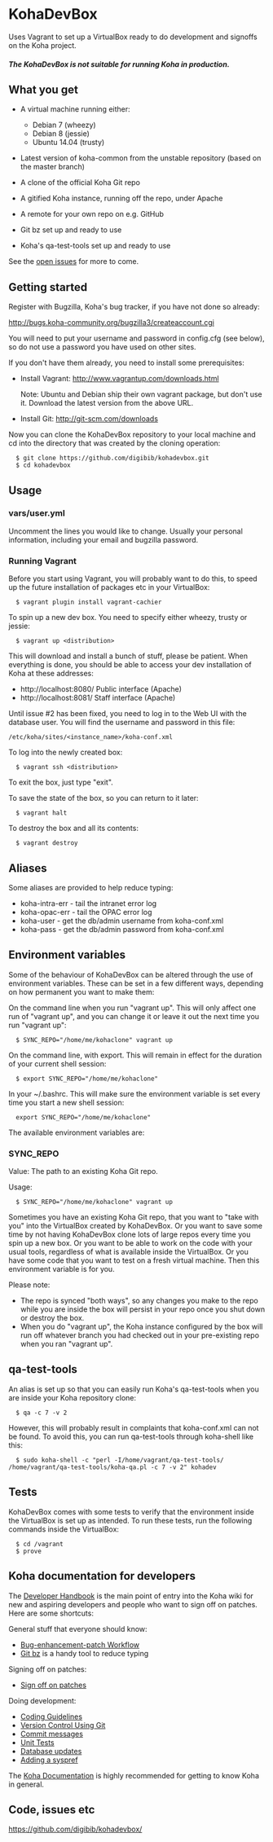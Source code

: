 # KohaDevBox

Uses Vagrant to set up a VirtualBox ready to do development and signoffs on the
Koha project.

##### The KohaDevBox is not suitable for running Koha in production.

## What you get

* A virtual machine running either:

  - Debian 7 (wheezy)
  - Debian 8 (jessie)
  - Ubuntu 14.04 (trusty)

* Latest version of koha-common from the unstable repository (based on the master branch)
* A clone of the official Koha Git repo
* A gitified Koha instance, running off the repo, under Apache
* A remote for your own repo on e.g. GitHub
* Git bz set up and ready to use
* Koha's qa-test-tools set up and ready to use

See the [open issues](https://github.com/digibib/kohadevbox/issues) for more to come.

## Getting started

Register with Bugzilla, Koha's bug tracker, if you have not done so already:

http://bugs.koha-community.org/bugzilla3/createaccount.cgi

You will need to put your username and password in config.cfg (see below), so
do not use a password you have used on other sites.

If you don't have them already, you need to install some prerequisites:

* Install Vagrant: http://www.vagrantup.com/downloads.html

  Note: Ubuntu and Debian ship their own vagrant package, but don't use it. Download the latest version from the above URL.

* Install Git: http://git-scm.com/downloads

Now you can clone the KohaDevBox repository to your local machine and cd into
the directory that was created by the cloning operation:

```
  $ git clone https://github.com/digibib/kohadevbox.git
  $ cd kohadevbox
```

## Usage

### vars/user.yml

Uncomment the lines you would like to change. Usually your personal information,
including your email and bugzilla password.

### Running Vagrant

Before you start using Vagrant, you will probably want to do this, to speed up
the future installation of packages etc in your VirtualBox:

```
  $ vagrant plugin install vagrant-cachier
```

To spin up a new dev box. You need to specify either wheezy, trusty or jessie:

```
  $ vagrant up <distribution>
```

This will download and install a bunch of stuff, please be patient. When
everything is done, you should be able to access your dev installation of Koha
at these addresses:

* http://localhost:8080/ Public interface (Apache)
* http://localhost:8081/ Staff interface (Apache)

Until issue #2 has been fixed, you need to log in to the Web UI with the
database user. You will find the username and password in this file:

```
/etc/koha/sites/<instance_name>/koha-conf.xml
```

To log into the newly created box:

```
  $ vagrant ssh <distribution>
```

To exit the box, just type "exit".

To save the state of the box, so you can return to it later:

```
  $ vagrant halt
```

To destroy the box and all its contents:

```
  $ vagrant destroy
```

## Aliases

Some aliases are provided to help reduce typing:

* koha-intra-err - tail the intranet error log
* koha-opac-err - tail the OPAC error log
* koha-user - get the db/admin username from koha-conf.xml
* koha-pass - get the db/admin password from koha-conf.xml

## Environment variables

Some of the behaviour of KohaDevBox can be altered through the use of environment
variables. These can be set in a few different ways, depending on how permanent
you want to make them:

On the command line when you run "vagrant up". This will only affect one run of
"vagrant up", and you can change it or leave it out the next time you run
"vagrant up":

```
  $ SYNC_REPO="/home/me/kohaclone" vagrant up
```

On the command line, with export. This will remain in effect for the duration
of your current shell session:

```
  $ export SYNC_REPO="/home/me/kohaclone"
```

In your ~/.bashrc. This will make sure the environment variable is set every
time you start a new shell session:

```
  export SYNC_REPO="/home/me/kohaclone"
```

The available environment variables are:

### SYNC_REPO

Value: The path to an existing Koha Git repo.

Usage:

```
  $ SYNC_REPO="/home/me/kohaclone" vagrant up
```

Sometimes you have an existing Koha Git repo, that you want to "take with you"
into the VirtualBox created by KohaDevBox. Or you want to save some time by
not having KohaDevBox clone lots of large repos every time you spin up a new
box. Or you want to be able to work on the code with your usual tools, regardless
of what is available inside the VirtualBox. Or you have some code that you want
to test on a fresh virtual machine. Then this environment variable is for you.

Please note:

* The repo is synced "both ways", so any changes you make to the repo while you
are inside the box will persist in your repo once you shut down or destroy the
box.
* When you do "vagrant up", the Koha instance configured by the box will run
off whatever branch you had checked out in your pre-existing repo when you ran
"vagrant up".

## qa-test-tools

An alias is set up so that you can easily run Koha's qa-test-tools when you are
inside your Koha repository clone:

```
  $ qa -c 7 -v 2
```

However, this will probably result in complaints that koha-conf.xml can not be
found. To avoid this, you can run qa-test-tools through koha-shell like this:

```
  $ sudo koha-shell -c "perl -I/home/vagrant/qa-test-tools/ /home/vagrant/qa-test-tools/koha-qa.pl -c 7 -v 2" kohadev
```

## Tests

KohaDevBox comes with some tests to verify that the environment inside the
VirtualBox is set up as intended. To run these tests, run the following commands
inside the VirtualBox:

```
  $ cd /vagrant
  $ prove
```

## Koha documentation for developers

The [Developer Handbook](http://wiki.koha-community.org/wiki/Developer_handbook)
is the main point of entry into the Koha wiki for new and aspiring developers
and people who want to sign off on patches. Here are some shortcuts:

General stuff that everyone should know:

* [Bug-enhancement-patch Workflow](http://wiki.koha-community.org/wiki/Bug-enhancement-patch_Workflow)
* [Git bz](http://wiki.koha-community.org/wiki/Git_bz_configuration) is a handy tool to reduce typing

Signing off on patches:

* [Sign off on patches](http://wiki.koha-community.org/wiki/Sign_off_on_patches)

Doing development:

* [Coding Guidelines](http://wiki.koha-community.org/wiki/Coding_Guidelines)
* [Version Control Using Git](http://wiki.koha-community.org/wiki/Version_Control_Using_Git)
* [Commit messages](http://wiki.koha-community.org/wiki/Commit_messages)
* [Unit Tests](http://wiki.koha-community.org/wiki/Unit_Tests)
* [Database updates](http://wiki.koha-community.org/wiki/Database_updates)
* [Adding a syspref](http://wiki.koha-community.org/wiki/System_Preferences#Adding_a_new_system_preference)

The [Koha Documentation](http://koha-community.org/documentation/) is highly
recommended for getting to know Koha in general.

## Code, issues etc

https://github.com/digibib/kohadevbox/
